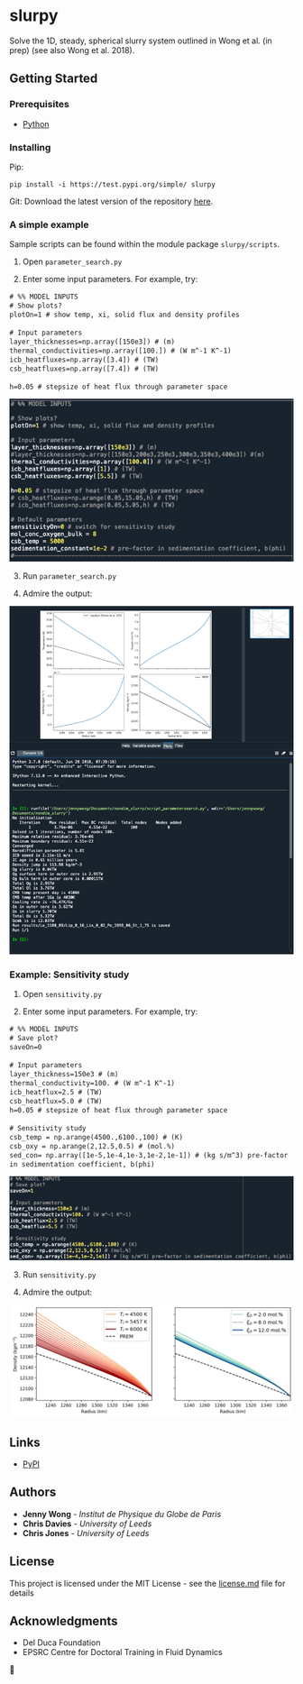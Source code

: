 # slurpy

Solve the 1D, steady, spherical slurry system outlined in Wong et al.
(in prep) (see also Wong et al. 2018).

## Getting Started

### Prerequisites
- [Python](https://www.python.org/)

### Installing

Pip:
```
pip install -i https://test.pypi.org/simple/ slurpy
```

Git:
Download the latest version of the repository [here](https://github.com/jnywong/nondim-slurry).

### A simple example

Sample scripts can be found within the module package `slurpy/scripts`.

1. Open `parameter_search.py`

2. Enter some input parameters. For example, try:

```
# %% MODEL INPUTS
# Show plots?
plotOn=1 # show temp, xi, solid flux and density profiles

# Input parameters
layer_thicknesses=np.array([150e3]) # (m)
thermal_conductivities=np.array([100.]) # (W m^-1 K^-1)
icb_heatfluxes=np.array([3.4]) # (TW)
csb_heatfluxes=np.array([7.4]) # (TW)

h=0.05 # stepsize of heat flux through parameter space
```

![](https://raw.githubusercontent.com/jnywong/nondim-slurry/master/slurpy/docs/simple_example.png)

3. Run `parameter_search.py`

4. Admire the output:

![](https://raw.githubusercontent.com/jnywong/nondim-slurry/master/slurpy/docs/simple_output.png)

### Example: Sensitivity study

1. Open `sensitivity.py`

2. Enter some input parameters. For example, try:

```
# %% MODEL INPUTS
# Save plot?
saveOn=0

# Input parameters
layer_thickness=150e3 # (m)
thermal_conductivity=100. # (W m^-1 K^-1)
icb_heatflux=2.5 # (TW)
csb_heatflux=5.0 # (TW)
h=0.05 # stepsize of heat flux through parameter space

# Sensitivity study
csb_temp = np.arange(4500.,6100.,100) # (K)
csb_oxy = np.arange(2,12.5,0.5) # (mol.%)
sed_con= np.array([1e-5,1e-4,1e-3,1e-2,1e-1]) # (kg s/m^3) pre-factor in sedimentation coefficient, b(phi)
```

![](https://raw.githubusercontent.com/jnywong/nondim-slurry/master/slurpy/docs/sensitivity.png)

3. Run `sensitivity.py`

4. Admire the output:

![hello!](https://raw.githubusercontent.com/jnywong/nondim-slurry/master/slurpy/docs/sensitivity_example.png)

## Links

* [PyPI](https://test.pypi.org/project/slurpy/)

## Authors

* **Jenny Wong** - *Institut de Physique du Globe de Paris*
* **Chris Davies** - *University of Leeds*
* **Chris Jones** - *University of Leeds*

## License

This project is licensed under the MIT License - see the [license.md](LICENSE.md) file for details

## Acknowledgments

* Del Duca Foundation
* EPSRC Centre for Doctoral Training in Fluid Dynamics

:tada:
